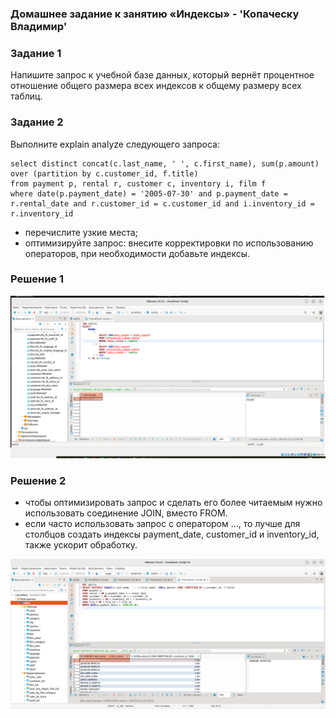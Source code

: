 ### Домашнее задание к занятию «Индексы» - 'Копаческу Владимир'

### Задание 1
Напишите запрос к учебной базе данных, который вернёт процентное отношение общего размера всех индексов к общему размеру всех таблиц.

### Задание 2
Выполните explain analyze следующего запроса:

```
select distinct concat(c.last_name, ' ', c.first_name), sum(p.amount) over (partition by c.customer_id, f.title)
from payment p, rental r, customer c, inventory i, film f
where date(p.payment_date) = '2005-07-30' and p.payment_date = r.rental_date and r.customer_id = c.customer_id and i.inventory_id = r.inventory_id
```
- перечислите узкие места;
- оптимизируйте запрос: внесите корректировки по использованию операторов, при необходимости добавьте индексы.

### Решение 1
![alt text](https://github.com/Replica63/index/blob/main/img/1.png)

### Решение 2
- чтобы оптимизировать запрос и сделать его более читаемым нужно использовать соединение  JOIN, вместо FROM.
- если часто использовать запрос с оператором ..., то лучше для столбцов создать индексы  payment_date, customer_id и inventory_id, также ускорит обработку.

![alt text](https://github.com/Replica63/index/blob/main/img/2.png)
